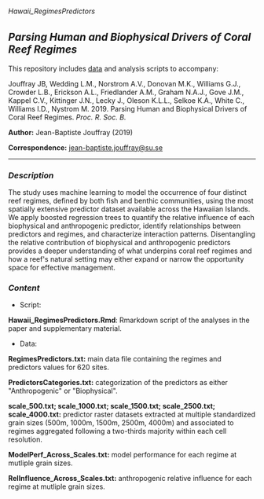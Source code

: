 ###### Hawaii_RegimesPredictors

**_Parsing Human and Biophysical Drivers of Coral Reef Regimes_**
---

This repository includes [data](https://github.com/JBjouffray/Hawaii_RegimesPredictors/tree/master/Data) and analysis scripts to accompany:

Jouffray JB, Wedding L.M., Norstrom A.V., Donovan M.K., Williams G.J., Crowder L.B., Erickson A.L., Friedlander A.M., Graham N.A.J., Gove J.M., Kappel C.V., Kittinger J.N., Lecky J., Oleson K.L.L., Selkoe K.A., White C., Williams I.D., Nystrom M. 2019. Parsing Human and Biophysical Drivers of Coral Reef Regimes. _Proc. R. Soc. B._

**Author:** Jean-Baptiste Jouffray (2019)

**Correspondence:** jean-baptiste.jouffray@su.se

***

### *Description*

The study uses machine learning to model the occurrence of four distinct reef regimes, defined by both fish and benthic communities, using the most spatially extensive predictor dataset available across the Hawaiian Islands. We apply boosted regression trees to quantify the relative influence of each biophysical and anthropogenic predictor, identify relationships between predictors and regimes, and characterize interaction patterns. Disentangling the relative contribution of biophysical and anthropogenic predictors provides a deeper understanding of what underpins coral reef regimes and how a reef's natural setting may either expand or narrow the opportunity space for effective management.

### *Content*

* Script:

**Hawaii_RegimesPredictors.Rmd**: Rmarkdown script of the analyses in the paper and supplementary material.

* Data:

**RegimesPredictors.txt:** main data file containing the regimes and predictors values for 620 sites.

**PredictorsCategories.txt:** categorization of the predictors as either "Anthropogenic" or "Biophysical".

**scale_500.txt; scale_1000.txt; scale_1500.txt; scale_2500.txt; scale_4000.txt:** predictor raster datasets extracted at multiple standardized grain sizes (500m, 1000m, 1500m, 2500m, 4000m) and associated to regimes aggregated following a two-thirds majority within each cell resolution. 

**ModelPerf_Across_Scales.txt:** model performance for each regime at mutliple grain sizes.

**RelInfluence_Across_Scales.txt:** anthropogenic relative influence for each regime at mutliple grain sizes.
